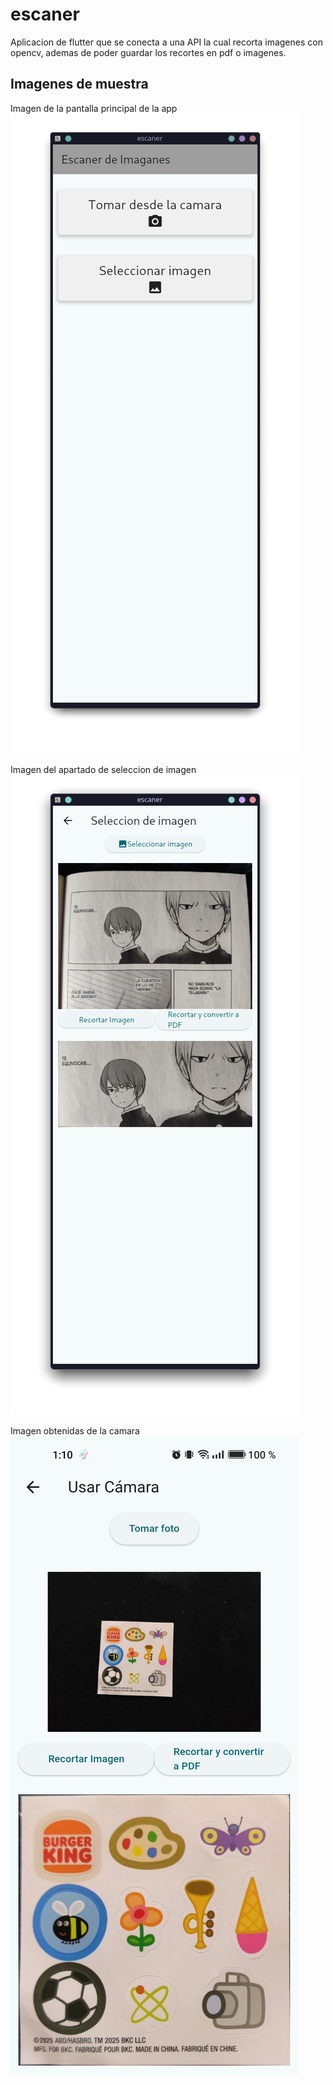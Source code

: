 # escaner

Aplicacion de flutter que se conecta a una API la cual recorta imagenes con opencv, ademas de poder guardar los recortes en pdf o imagenes.

## Imagenes de muestra
Imagen de la pantalla principal de la app 
    ![main](assets/main.png)

Imagen del apartado de seleccion de imagen
    ![imagen](assets/imagen.png)

Imagen obtenidas de la camara
    ![camera](assets/camera.jpg)
